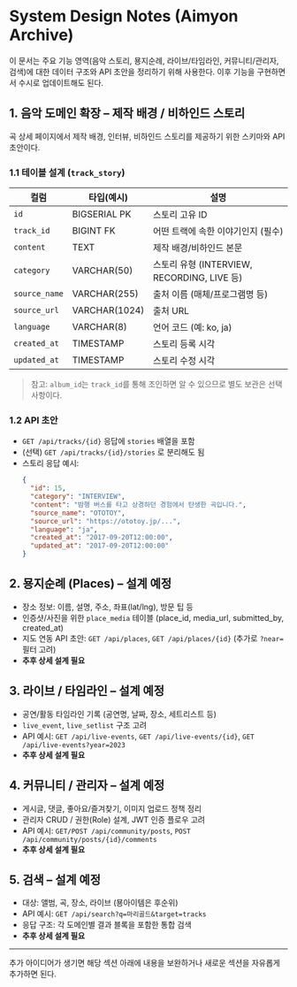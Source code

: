 ﻿# System Design Notes (Aimyon Archive)

이 문서는 주요 기능 영역(음악 스토리, 묭지순례, 라이브/타임라인, 커뮤니티/관리자, 검색)에 대한 데이터 구조와 API 초안을 정리하기 위해 사용한다. 이후 기능을 구현하면서 수시로 업데이트해도 된다.

## 1. 음악 도메인 확장 – 제작 배경 / 비하인드 스토리

곡 상세 페이지에서 제작 배경, 인터뷰, 비하인드 스토리를 제공하기 위한 스키마와 API 초안이다.

### 1.1 테이블 설계 (`track_story`)
| 컬럼 | 타입(예시) | 설명 |
|------|-----------|------|
| `id` | BIGSERIAL PK | 스토리 고유 ID |
| `track_id` | BIGINT FK | 어떤 트랙에 속한 이야기인지 (필수) |
| `content` | TEXT | 제작 배경/비하인드 본문 |
| `category` | VARCHAR(50) | 스토리 유형 (INTERVIEW, RECORDING, LIVE 등) |
| `source_name` | VARCHAR(255) | 출처 이름 (매체/프로그램명 등) |
| `source_url` | VARCHAR(1024) | 출처 URL |
| `language` | VARCHAR(8) | 언어 코드 (예: ko, ja) |
| `created_at` | TIMESTAMP | 스토리 등록 시각 |
| `updated_at` | TIMESTAMP | 스토리 수정 시각 |

> 참고: `album_id`는 `track_id`를 통해 조인하면 알 수 있으므로 별도 보관은 선택 사항이다.

### 1.2 API 초안
- `GET /api/tracks/{id}` 응답에 `stories` 배열을 포함
- (선택) `GET /api/tracks/{id}/stories` 로 분리해도 됨
- 스토리 응답 예시:
  ```json
  {
    "id": 15,
    "category": "INTERVIEW",
    "content": "밤행 버스를 타고 상경하던 경험에서 탄생한 곡입니다.",
    "source_name": "OTOTOY",
    "source_url": "https://ototoy.jp/...",
    "language": "ja",
    "created_at": "2017-09-20T12:00:00",
    "updated_at": "2017-09-20T12:00:00"
  }
  ```

## 2. 묭지순례 (Places) – 설계 예정
- 장소 정보: 이름, 설명, 주소, 좌표(lat/lng), 방문 팁 등
- 인증샷/사진을 위한 `place_media` 테이블 (place_id, media_url, submitted_by, created_at)
- 지도 연동 API 초안: `GET /api/places`, `GET /api/places/{id}` (추가로 `?near=` 필터 고려)
- **추후 상세 설계 필요**

## 3. 라이브 / 타임라인 – 설계 예정
- 공연/활동 타임라인 기록 (공연명, 날짜, 장소, 세트리스트 등)
- `live_event`, `live_setlist` 구조 고려
- API 예시: `GET /api/live-events`, `GET /api/live-events/{id}`, `GET /api/live-events?year=2023`
- **추후 상세 설계 필요**

## 4. 커뮤니티 / 관리자 – 설계 예정
- 게시글, 댓글, 좋아요/즐겨찾기, 이미지 업로드 정책 정리
- 관리자 CRUD / 권한(Role) 설계, JWT 인증 플로우 고려
- API 예시: `GET/POST /api/community/posts`, `POST /api/community/posts/{id}/comments`
- **추후 상세 설계 필요**

## 5. 검색 – 설계 예정
- 대상: 앨범, 곡, 장소, 라이브 (묭아이템은 후순위)
- API 예시: `GET /api/search?q=마리골드&target=tracks`
- 응답 구조: 각 도메인별 결과 블록을 포함한 통합 검색
- **추후 상세 설계 필요**

---
추가 아이디어가 생기면 해당 섹션 아래에 내용을 보완하거나 새로운 섹션을 자유롭게 추가하면 된다.
